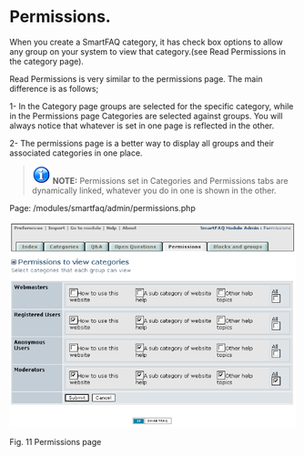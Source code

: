 # Permissions.

When you create a SmartFAQ category, it has check box options to allow any group on your system to view that category.(see Read Permissions in the category page).


Read Permissions is very similar to the permissions page. The main difference is as follows;

1- In the Category page groups are selected for the specific category, while in the Permissions page Categories are selected against groups. You will always notice that whatever is set in one page is reflected in the other.

2- The permissions page is a better way to display all groups and their associated categories in one place.

>![image001.png](../../assets/info/info.png) **NOTE:** Permissions set in Categories and Permissions tabs are dynamically linked, whatever you do in one is shown in the other.

Page: /modules/smartfaq/admin/permissions.php

![image001.png](../../assets/permissions.png) 

Fig. 11 Permissions page

